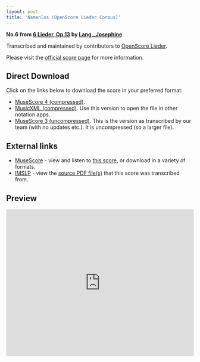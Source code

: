 ```yaml
---
layout: post
title: 'Namenlos (OpenScore Lieder Corpus)'
---
```


__No.6 from [6 Lieder, Op.13](https://fourscoreandmore.org/openscore/lieder/Lang%2C_Josephine/6_Lieder%2C_Op.13/) by [Lang,_Josephine](https://fourscoreandmore.org/openscore/lieder/Lang%2C_Josephine)__

Transcribed and maintained by contributors to [OpenScore Lieder].

Please visit the [official score page] for more information.

[official score page]: https://musescore.com/openscore-lieder-corpus/scores/6077515
[OpenScore Lieder]: https://musescore.com/openscore-lieder-corpus

## Direct Download

Click on the links below to download the score in your preferred format:
- [MuseScore 4 (compressed)](https://fourscoreandmore.org/openscore/lieder/Lang%2C_Josephine/6_Lieder%2C_Op.13/6_Namenlos.mscz).
- [MusicXML (compressed)](https://fourscoreandmore.org/openscore/lieder/Lang%2C_Josephine/6_Lieder%2C_Op.13/6_Namenlos.mxl). Use this version to open the file in other notation apps.
- [MuseScore 3 (uncompressed)](https://raw.githubusercontent.com/OpenScore/Lieder/refs/heads/main/scores/Lang%2C_Josephine/6_Lieder%2C_Op.13/6_Namenlos/lc6077515.mscx). This is the version as transcribed by our team (with no updates etc.). It is uncompressed (so a larger file).

## External links

- [MuseScore] - view and listen to [this score][MuseScore], or download in a variety of formats.
- [IMSLP] - view the [source PDF file(s)][IMSLP] that this score was transcribed from.

[MuseScore]: https://musescore.com/score/6077515
[IMSLP]: https://imslp.org/wiki/Special:ReverseLookup/616476

## Preview

<iframe width="100%" height="394" src="https://musescore.com/openscore-lieder-corpus/scores/6077515/embed" frameborder="0" allowfullscreen allow="autoplay; fullscreen"></iframe>
